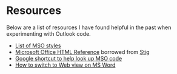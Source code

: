 # Resources
Below are a list of resources I have found helpful in the past when experimenting with Outlook code.

* [List of MSO styles](https://gist.github.com/webtobesocial/ac9d052595b406d5a5c1)
* [Microsoft Office HTML Reference](https://stigmortenmyre.no/mso/html/word/) borrowed from [Stig](https://stigmortenmyre.no/)
* [Google shortcut to help look up MSO code](https://www.google.co.uk/search?q=site%3Amsdn.microsoft.com+mso-&oq=site%3Amsdn.microsoft.com+mso-)
* [How to switch to Web view on MS Word](https://support.office.com/en-gb/article/Switch-to-different-views-in-Word-for-Mac-c39e6727-7a05-45f4-b4ec-48ac50fff220)
